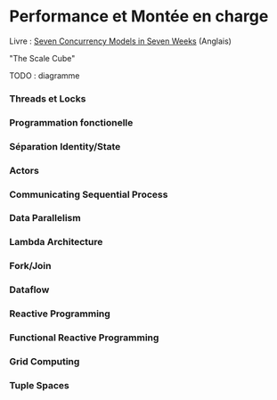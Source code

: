 # Performance et Montée en charge

Livre : [Seven Concurrency Models in Seven Weeks](https://pragprog.com/book/pb7con/seven-concurrency-models-in-seven-weeks) (Anglais)

"The Scale Cube"

TODO : diagramme

### Threads et Locks

### Programmation fonctionelle

### Séparation Identity/State

### Actors

### Communicating Sequential Process

### Data Parallelism

### Lambda Architecture

### Fork/Join

### Dataflow

### Reactive Programming

### Functional Reactive Programming

### Grid Computing

### Tuple Spaces

